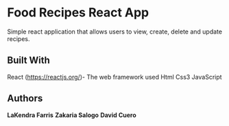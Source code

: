 # Food Recipes React App

Simple react application that allows users to view, create, delete and update recipes. 


## Built With

React  (https://reactjs.org/)- The web framework used
Html
Css3
JavaScript



## Authors

**LaKendra Farris** 
**Zakaria Salogo**
**David Cuero**




